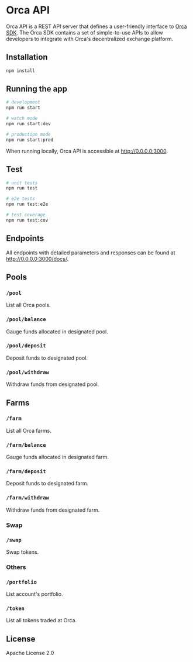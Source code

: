 # Orca API

Orca API is a REST API server that defines a user-friendly interface to [Orca SDK](https://github.com/orca-so/typescript-sdk).
The Orca SDK contains a set of simple-to-use APIs to allow developers to integrate with Orca's decentralized exchange platform.

## Installation

```bash
npm install
```

## Running the app

```bash
# development
npm run start

# watch mode
npm run start:dev

# production mode
npm run start:prod
```

When running locally, Orca API is accessible at http://0.0.0.0:3000.

## Test

```bash
# unit tests
npm run test

# e2e tests
npm run test:e2e

# test coverage
npm run test:cov
```

## Endpoints

All endpoints with detailed parameters and responses can be found at http://0.0.0.0:3000/docs/.

## Pools

### `/pool`

List all Orca pools.

### `/pool/balance`

Gauge funds allocated in designated pool.

### `/pool/deposit`

Deposit funds to designated pool.

### `/pool/withdraw`

Withdraw funds from designated pool.

## Farms

### `/farm`

List all Orca farms.

### `/farm/balance`

Gauge funds allocated in designated farm.

### `/farm/deposit`

Deposit funds to designated farm.

### `/farm/withdraw`

Withdraw funds from designated farm.

### Swap

### `/swap`

Swap tokens.

### Others

### `/portfolio`

List account's portfolio.

### `/token`

List all tokens traded at Orca.

## License

Apache License 2.0
